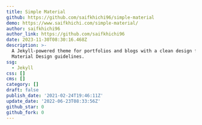 ```yaml
---
title: Simple Material
github: https://github.com/saifkhichi96/simple-material
demo: https://www.saifkhichi.com/simple-material/
author: saifkhichi96
author_link: https://github.com/saifkhichi96
date: 2023-11-30T08:30:16.468Z
description: >-
  A Jekyll-powered theme for portfolios and blogs with a clean design following
  Material Design guidelines.
ssg:
  - Jekyll
css: []
cms: []
category: []
draft: false
publish_date: '2021-02-24T19:46:11Z'
update_date: '2022-06-23T08:33:56Z'
github_star: 0
github_fork: 0
---
```

